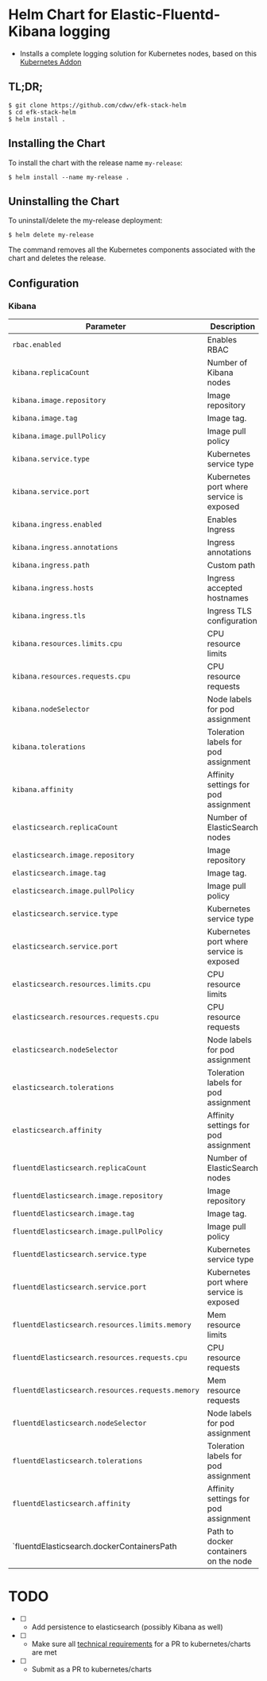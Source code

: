 # Helm Chart for Elastic-Fluentd-Kibana logging

* Installs a complete logging solution for Kubernetes nodes, based on this [Kubernetes Addon](https://github.com/kubernetes/kubernetes/tree/master/cluster/addons/fluentd-elasticsearch)

## TL;DR;

```console
$ git clone https://github.com/cdwv/efk-stack-helm
$ cd efk-stack-helm
$ helm install .
```

## Installing the Chart

To install the chart with the release name `my-release`:

```console
$ helm install --name my-release .
```

## Uninstalling the Chart

To uninstall/delete the my-release deployment:

```console
$ helm delete my-release
```

The command removes all the Kubernetes components associated with the chart and deletes the release.


## Configuration

### Kibana

| Parameter                  | Description                         | Default                                                 |
|----------------------------|-------------------------------------|---------------------------------------------------------|
| `rbac.enabled` | Enables RBAC | `false` |
| `kibana.replicaCount`                 | Number of Kibana nodes | `1` |
| `kibana.image.repository`         | Image repository | `docker.elastic.co/kibana/kibana` |
| `kibana.image.tag`                | Image tag. | `6.2.4`|
| `kibana.image.pullPolicy`         | Image pull policy | `IfNotPresent` |
| `kibana.service.type`             | Kubernetes service type | `ClusterIP` |
| `kibana.service.port`             | Kubernetes port where service is exposed| `5601` |
| `kibana.ingress.enabled`          | Enables Ingress | `false` |
| `kibana.ingress.annotations`      | Ingress annotations | `{}` |
| `kibana.ingress.path`           | Custom path                       | `/`
| `kibana.ingress.hosts`            | Ingress accepted hostnames | `[kibana.dev]` |
| `kibana.ingress.tls`              | Ingress TLS configuration | `[]` |
| `kibana.resources.limits.cpu`                | CPU resource limits | `1000m` |
| `kibana.resources.requests.cpu`                | CPU resource requests | `100m` |
| `kibana.nodeSelector`             | Node labels for pod assignment | `{}` |
| `kibana.tolerations`              | Toleration labels for pod assignment | `[]` |
| `kibana.affinity`                 | Affinity settings for pod assignment | `{}` |
| `elasticsearch.replicaCount`                 | Number of ElasticSearch nodes | `1` |
| `elasticsearch.image.repository`         | Image repository | `docker.elastic.co/elasticsearch/elasticsearch` |
| `elasticsearch.image.tag`                | Image tag. | `6.2.4`|
| `elasticsearch.image.pullPolicy`         | Image pull policy | `IfNotPresent` |
| `elasticsearch.service.type`             | Kubernetes service type | `ClusterIP` |
| `elasticsearch.service.port`             | Kubernetes port where service is exposed| `9200` |
| `elasticsearch.resources.limits.cpu`                | CPU resource limits | `1000m` |
| `elasticsearch.resources.requests.cpu`                | CPU resource requests | `100m` |
| `elasticsearch.nodeSelector`             | Node labels for pod assignment | `{}` |
| `elasticsearch.tolerations`              | Toleration labels for pod assignment | `[]` |
| `elasticsearch.affinity`                 | Affinity settings for pod assignment | `{}` |
| `fluentdElasticsearch.replicaCount`                 | Number of ElasticSearch nodes | `1` |
| `fluentdElasticsearch.image.repository`         | Image repository | `k8s.gcr.io/fluentd-elasticsearch` |
| `fluentdElasticsearch.image.tag`                | Image tag. | `v2.0.4`|
| `fluentdElasticsearch.image.pullPolicy`         | Image pull policy | `IfNotPresent` |
| `fluentdElasticsearch.service.type`             | Kubernetes service type | `ClusterIP` |
| `fluentdElasticsearch.service.port`             | Kubernetes port where service is exposed| `9200` |
| `fluentdElasticsearch.resources.limits.memory`                | Mem resource limits | `500Mi` |
| `fluentdElasticsearch.resources.requests.cpu`                | CPU resource requests | `100m` |
| `fluentdElasticsearch.resources.requests.memory`                | Mem resource requests | `200Mi` |
| `fluentdElasticsearch.nodeSelector`             | Node labels for pod assignment | `{}` |
| `fluentdElasticsearch.tolerations`              | Toleration labels for pod assignment | `[]` |
| `fluentdElasticsearch.affinity`                 | Affinity settings for pod assignment | `{}` |
| `fluentdElasticsearch.dockerContainersPath      | Path to docker containers on the node | `"/var/lib/docker/containers"` |


# TODO

* [ ] - Add persistence to elasticsearch (possibly Kibana as well)
* [ ] - Make sure all [technical requirements](https://github.com/kubernetes/charts/blob/master/CONTRIBUTING.md#technical-requirements) for a PR to kubernetes/charts are met
* [ ] - Submit as a PR to kubernetes/charts
